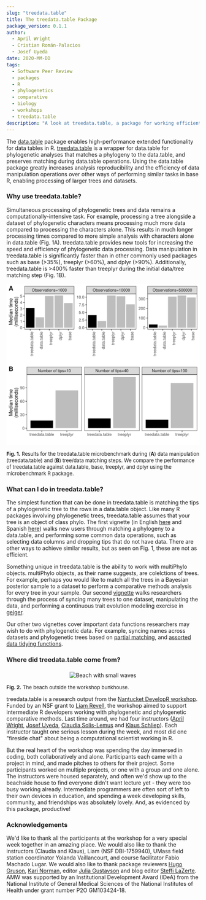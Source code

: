 ```yaml
---
slug: "treedata.table"
title: The treedata.table Package
package_version: 0.1.1
author:
  - April Wright
  - Cristian Román-Palacios
  - Josef Uyeda
date: 2020-MM-DD
tags:
  - Software Peer Review
  - packages
  - R
  - phylogenetics
  - comparative
  - biology
  - workshops
  - treedata.table
description: "A look at treedata.table, a package for working efficiently with phylogenetic trees and data"
---
```


The [data.table](http://r-datatable.com/) package enables high-performance extended functionality for data tables in R. [treedata.table](https://ropensci.github.io/treedata.table/) is a wrapper
for data.table for phylogenetic analyses that matches a phylogeny to the data.table, and preserves matching during data.table operations.
Using the data.table package greatly increases analysis reproducibility and the efficiency of data manipulation operations over other ways of performing similar tasks in
base R, enabling processing of larger trees and datasets.

### Why use treedata.table?

Simultaneous processing of phylogenetic trees and data remains a computationally-intensive task.
For example, processing a tree alongside a dataset of phylogenetic characters means processing much more data compared to processing the characters alone. This results in much longer processing times compared to more simple analysis with characters alone in data.table (Fig. 1A).
treedata.table provides new tools for increasing the speed and efficiency of phylogenetic data processing.
Data manipulation in treedata.table is significantly faster than in other commonly used packages such as base (>35%), treeplyr (>60%), and dplyr (>90%).
Additionally, treedata.table is >400% faster than treeplyr during the initial data/tree matching step (Fig. 1B).


<div style="text-align:center">
<img src='img/bench_TDT_Aug14.png' alt="Six panel figure showing comparisons of benchmark data for different phylogenetic data processing workflows" align="middle"width="600" />
</div>

 <font size="2"> **Fig. 1.** Results for the treedata.table microbenchmark during (**A**) data manipulation (treedata.table) and (**B**) tree/data matching steps.
  We compare the performance of treedata.table against data.table, base, treeplyr, and dplyr using the microbenchmark R package.</font>


### What can I do in treedata.table?

The simplest function that can be done in treedata.table is matching the tips of a phylogenetic tree to
the rows in a data.table object.
Like many R packages involving phylogenetic trees, treedata.table assumes that your tree is an object of class
phylo.
The first vignette (in English [here](https://ropensci.github.io/treedata.table/articles/AA_treedata.table_intro_english.html) and Spanish [here](https://ropensci.github.io/treedata.table/articles/AB_treedata.table_intro_spanish.html)) walks new users through matching a phylogeny to a data.table, and performing some common data operations, such as selecting data columns and dropping tips that do not have data.
There are other ways to achieve similar results, but as seen on Fig. 1, these are not as efficient.

Something unique in treedata.table is the ability to work with multiPhylo objects.
multiPhylo objects, as their name suggests, are colelctions of trees.
For example, perhaps you would like to match all the trees in a Bayesian posterior sample to a dataset to perform
a comparative methods analysis for every tree in your sample.
Our second [vignette](https://ropensci.github.io/treedata.table/articles/B_multiphylo_treedata.table.html) walks researchers through the process of syncing many trees to one dataset, manipulating the data, and performing a continuous trait evolution modeling exercise in [geiger](https://cran.r-project.org/web/packages/geiger/index.html).   

Our other two vignettes cover important data functions researchers may wish to do with phylogenetic data.
For example, syncing names across datasets and phylogenetic trees based on [partial matching](https://ropensci.github.io/treedata.table/articles/C_PartialMatching.html), and [assorted data tidying functions](https://ropensci.github.io/treedata.table/articles/D_AdditionalFunctions_treedata.table.html).

### Where did treedata.table come from?
<div style="text-align:center">
<img src='img/NantucketBeach.jpg' alt="Beach with small waves" align="middle"width="600" />
</div>

<font size="2"> **Fig. 2.** The beach outside the workshop bunkhouse. </font>

treedata.table is a research output from the [Nantucket DevelopR workshop](https://github.com/NantucketDevelopeR/2019Workshop).
Funded by an NSF grant to [Liam Revell](http://www.faculty.umb.edu/liam.revell/), the workshop aimed to support intermediate R developers working with phylogenetic and phylogenetic comparative methods.
Last time around, we had four instructors ([April Wright](https://paleantology.com), [Josef Uyeda](http://www.uyedalab.com/), [Claudia Solis-Lemus](https://solislemuslab.github.io/) and [Klaus Schliep](https://www.phangorn.org/)).
Each instructor taught one serious lesson during the week, and most did one "fireside chat" about being a computational scientist working in R.

But the real heart of the workshop was spending the day immersed in coding, both collaboratively and alone.
Participants each came with a project in mind, and made pitches to others for their project.
Some participants worked on multiple projects, or one with a group and one alone.
The instructors were housed separately, and often we'd show up to the beachside house to find everyone didn't want lecture yet - they were too busy working already.
Intermediate programmers are often sort of left to their own devices in education, and spending a week developing skills, community, and friendships was absolutely lovely. And, as evidenced by this package, productive!

### Acknowledgements

We'd like to thank all the participants at the workshop for a very special week together in an amazing place.
We would also like to thank the instructors (Claudia and Klaus), Liam (NSF DBI-1759940), UMass field station coordinator Yolanda Vaillancourt, and course facilitator Fabio Machado Lugar. We would also like to thank package reviewers [Hugo Gruson](https://github.com/Bisaloo), [Kari Norman](https://github.com/karinorman), editor [Julia Gustavson](https://github.com/jooolia) and blog editor [Steffi LaZerte](https://github.com/steffilazerte). AMW was supported by an Institutional Development Award (IDeA) from the National Institute of General Medical Sciences of the National Institutes of Health under grant number P2O GM103424-18.
